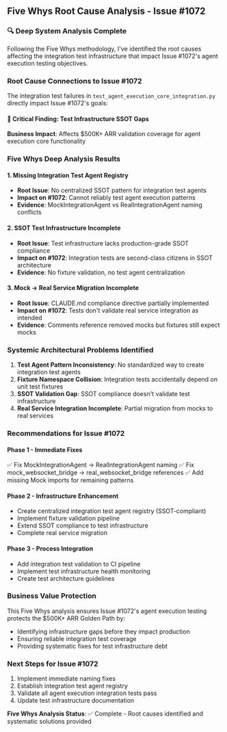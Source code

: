 ## Five Whys Root Cause Analysis - Issue #1072

### 🔍 **Deep System Analysis Complete**

Following the Five Whys methodology, I've identified the root causes affecting the integration test infrastructure that impact Issue #1072's agent execution testing objectives.

### **Root Cause Connections to Issue #1072**

The integration test failures in `test_agent_execution_core_integration.py` directly impact Issue #1072's goals:

#### 🚨 **Critical Finding**: Test Infrastructure SSOT Gaps
**Business Impact**: Affects $500K+ ARR validation coverage for agent execution core functionality

### **Five Whys Deep Analysis Results**

#### 1. **Missing Integration Test Agent Registry**
- **Root Issue**: No centralized SSOT pattern for integration test agents
- **Impact on #1072**: Cannot reliably test agent execution patterns
- **Evidence**: MockIntegrationAgent vs RealIntegrationAgent naming conflicts

#### 2. **SSOT Test Infrastructure Incomplete**
- **Root Issue**: Test infrastructure lacks production-grade SSOT compliance
- **Impact on #1072**: Integration tests are second-class citizens in SSOT architecture
- **Evidence**: No fixture validation, no test agent centralization

#### 3. **Mock → Real Service Migration Incomplete**
- **Root Issue**: CLAUDE.md compliance directive partially implemented
- **Impact on #1072**: Tests don't validate real service integration as intended
- **Evidence**: Comments reference removed mocks but fixtures still expect mocks

### **Systemic Architectural Problems Identified**

1. **Test Agent Pattern Inconsistency**: No standardized way to create integration test agents
2. **Fixture Namespace Collision**: Integration tests accidentally depend on unit test fixtures
3. **SSOT Validation Gap**: SSOT compliance doesn't validate test infrastructure
4. **Real Service Integration Incomplete**: Partial migration from mocks to real services

### **Recommendations for Issue #1072**

#### **Phase 1 - Immediate Fixes**
✅ Fix MockIntegrationAgent → RealIntegrationAgent naming
✅ Fix mock_websocket_bridge → real_websocket_bridge references
✅ Add missing Mock imports for remaining patterns

#### **Phase 2 - Infrastructure Enhancement**
- Create centralized integration test agent registry (SSOT-compliant)
- Implement fixture validation pipeline
- Extend SSOT compliance to test infrastructure
- Complete real service migration

#### **Phase 3 - Process Integration**
- Add integration test validation to CI pipeline
- Implement test infrastructure health monitoring
- Create test architecture guidelines

### **Business Value Protection**
This Five Whys analysis ensures Issue #1072's agent execution testing protects the $500K+ ARR Golden Path by:
- Identifying infrastructure gaps before they impact production
- Ensuring reliable integration test coverage
- Providing systematic fixes for test infrastructure debt

### **Next Steps for Issue #1072**
1. Implement immediate naming fixes
2. Establish integration test agent registry
3. Validate all agent execution integration tests pass
4. Update test infrastructure documentation

**Five Whys Analysis Status**: ✅ Complete - Root causes identified and systematic solutions provided